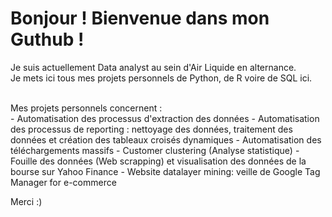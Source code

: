 # Bonjour ! Bienvenue dans mon Guthub !

Je suis actuellement Data analyst au sein d'Air Liquide en alternance. <br>
Je mets ici tous mes projets personnels de Python, de R voire de SQL ici. <br>


<br>
Mes projets personnels concernent :
<br>
- Automatisation des processus d'extraction des données 
- Automatisation des processus de reporting : nettoyage des données, traitement des données et création des tableaux croisés dynamiques
- Automatisation des téléchargements massifs 
- Customer clustering (Analyse statistique)
- Fouille des données (Web scrapping) et visualisation des données de la bourse sur Yahoo Finance
- Website datalayer mining: veille de Google Tag Manager for e-commerce

<br>

Merci :)
